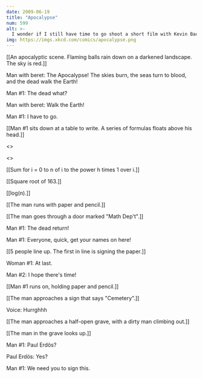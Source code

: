 ```yaml
---
date: 2009-06-19
title: "Apocalypse"
num: 599
alt: >-
  I wonder if I still have time to go shoot a short film with Kevin Bacon.
img: https://imgs.xkcd.com/comics/apocalypse.png
---
```

[[An apocalyptic scene.  Flaming balls rain down on a darkened landscape.  The sky is red.]]

Man with beret: The Apocalypse! The skies burn, the seas turn to blood, and the dead walk the Earth!

Man #1: The dead what?

Man with beret: Walk the Earth!

Man #1: I have to go.

[[Man #1 sits down at a table to write.  A series of formulas floats above his head.]]

<<Scribble>>

<<Scribble>>

[[Sum for i = 0 to n of i to the power h times 1 over i.]]

[[Square root of 163.]]

[[log(n).]]

[[The man runs with paper and pencil.]]

[[The man goes through a door marked "Math Dep't".]]

Man #1: The dead return!

Man #1: Everyone, quick, get your names on here!

[[5 people line up.  The first in line is signing the paper.]]

Woman #1: At last.

Man #2: I hope there's time!

[[Man #1 runs on, holding paper and pencil.]]

[[The man approaches a sign that says "Cemetery".]]

Voice: Hurrghhh

[[The man approaches a half-open grave, with a dirty man climbing out.]]

[[The man in the grave looks up.]]

Man #1: Paul Erdös?

Paul Erdös: Yes?

Man #1: We need you to sign this.

